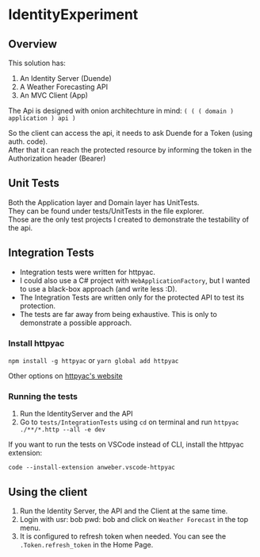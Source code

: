 # IdentityExperiment
## Overview
This solution has:
1. An Identity Server (Duende)
1. A Weather Forecasting API
1. An MVC Client (App)

The Api is designed with onion architechture in mind: `( ( ( domain ) application ) api )`

So the client can access the api, it needs to ask Duende for a Token (using auth. code).  
After that it can reach the protected resource by informing the token in the Authorization header (Bearer)

## Unit Tests

Both the Application layer and Domain layer has UnitTests.  
They can be found under tests/UnitTests in the file explorer.  
Those are the only test projects I created to demonstrate the testability of the api.

## Integration Tests
* Integration tests were written for httpyac.
* I could also use a C# project with `WebApplicationFactory`, but I wanted to use a black-box approach (and write less :D).
* The Integration Tests are written only for the protected API to test its protection.
* The tests are far away from being exhaustive. This is only to demonstrate a possible approach.

### Install httpyac

`npm install -g httpyac` or `yarn global add httpyac`

Other options on [httpyac's website](https://httpyac.github.io/guide/)

### Running the tests

1. Run the IdentityServer and the API
3. Go to `tests/IntegrationTests` using `cd` on terminal and run `httpyac ./**/*.http --all -e dev`

If you want to run the tests on VSCode instead of CLI, install the httpyac extension:

`code --install-extension anweber.vscode-httpyac`

## Using the client
1. Run the Identity Server, the API and the Client at the same time.
1. Login with usr: bob pwd: bob and click on `Weather Forecast` in the top menu.
1. It is configured to refresh token when needed. You can see the `.Token.refresh_token` in the Home Page.